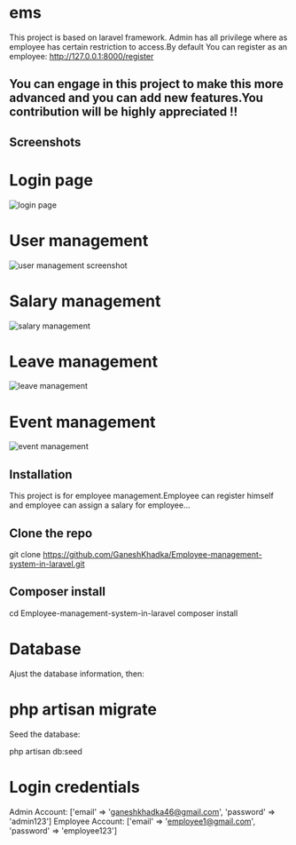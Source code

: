# ems
This project is based on laravel framework.
Admin has all privilege where as employee has certain restriction to access.By default You can register as an employee:
http://127.0.0.1:8000/register

## You can engage in this project to make this more advanced and you can add new features.You contribution will be highly appreciated !!

## Screenshots
# Login page
![login page](https://user-images.githubusercontent.com/15700384/56889193-7b21e100-6a95-11e9-8e5a-144050628106.png)

# User management
![user management screenshot](https://user-images.githubusercontent.com/15700384/56889471-1e72f600-6a96-11e9-9591-89faf0f20715.png)

# Salary management
![salary management](https://user-images.githubusercontent.com/15700384/56889637-a1944c00-6a96-11e9-9fef-efec4e27dc40.png)

# Leave management
![leave management](https://user-images.githubusercontent.com/15700384/56889755-ffc12f00-6a96-11e9-9886-571bbfa7b3e8.png)

# Event management
![event management](https://user-images.githubusercontent.com/15700384/56889858-634b5c80-6a97-11e9-9bd5-322a547f58cc.png)


## Installation
This project is for employee management.Employee can register himself and employee can assign a salary for employee...

## Clone the repo
git clone https://github.com/GaneshKhadka/Employee-management-system-in-laravel.git

## Composer install
cd Employee-management-system-in-laravel
composer install

# Database
Ajust the database information, then:

# php artisan migrate
Seed the database:

php artisan db:seed

# Login credentials
Admin Account: ['email' => 'ganeshkhadka46@gmail.com', 'password' => 'admin123']
Employee Account: ['email' => 'employee1@gmail.com', 'password' => 'employee123'] 


